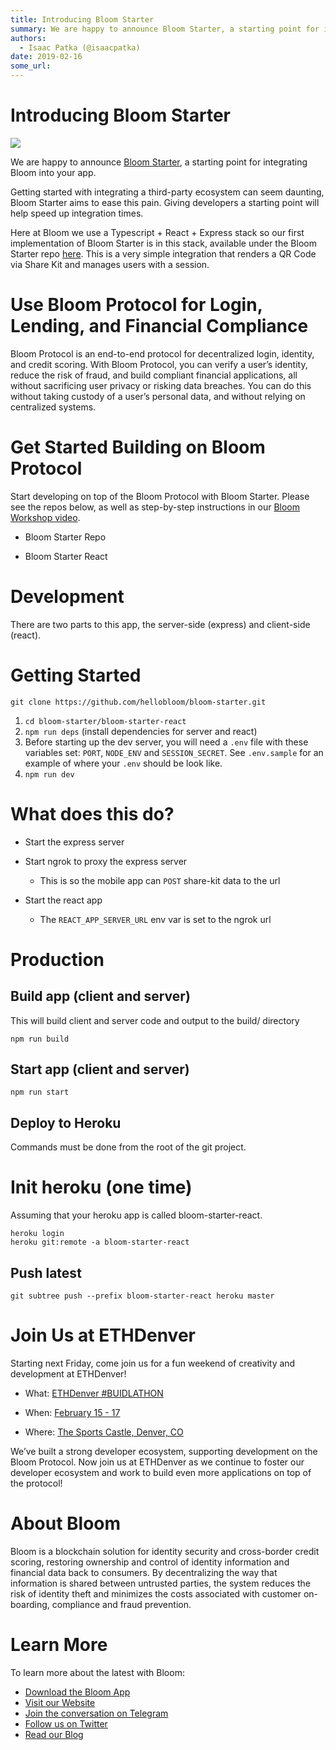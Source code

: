 ```yaml
---
title: Introducing Bloom Starter
summary: We are happy to announce Bloom Starter, a starting point for integrating Bloom into your app. Getting started with integrating a third-party ecosystem can seem daunting, Bloom Starter aims to ease this pain. Giving developers a starting point will help speed up integration times. Here at Bloom we use a Typescript + React + Express stack so our first implementation of Bloom Starter is in this stack, available under the Bloom Starter repo here. This is a very simple integration that renders a QR C
authors:
  - Isaac Patka (@isaacpatka)
date: 2019-02-16
some_url: 
---
```


# Introducing Bloom Starter

![](https://api.kauri.io:443/ipfs/QmPsZKGrX7F7swmezHEXGLigX3dxzvqJvC5NQv7kbYeAj1)


We are happy to announce [Bloom Starter](https://github.com/hellobloom/bloom-starter), a starting point for integrating Bloom into your app.

Getting started with integrating a third-party ecosystem can seem daunting, Bloom Starter aims to ease this pain. Giving developers a starting point will help speed up integration times.

Here at Bloom we use a Typescript + React + Express stack so our first implementation of Bloom Starter is in this stack, available under the Bloom Starter repo [here](https://github.com/hellobloom/bloom-starter/tree/master/bloom-starter-react). This is a very simple integration that renders a QR Code via Share Kit and manages users with a session.


# Use Bloom Protocol for Login, Lending, and Financial Compliance

Bloom Protocol is an end-to-end protocol for decentralized login, identity, and credit scoring. With Bloom Protocol, you can verify a user’s identity, reduce the risk of fraud, and build compliant financial applications, all without sacrificing user privacy or risking data breaches. You can do this without taking custody of a user’s personal data, and without relying on centralized systems.

# Get Started Building on Bloom Protocol

Start developing on top of the Bloom Protocol with Bloom Starter. Please see the repos below, as well as step-by-step instructions in our [Bloom Workshop video](https://www.youtube.com/watch?v=SM3KicBROpw&feature=youtu.be&t=1785).

- Bloom Starter Repo

- Bloom Starter React


# Development

There are two parts to this app, the server-side (express) and client-side (react).

# Getting Started

`git clone https://github.com/hellobloom/bloom-starter.git`

1. `cd bloom-starter/bloom-starter-react`
2. `npm run deps` (install dependencies for server and react)
3. Before starting up the dev server, you will need a `.env` file with these variables set: `PORT`, `NODE_ENV` and `SESSION_SECRET`. See `.env.sample` for an example of where your `.env` should be look like.
4. `npm run dev`

# What does this do?

- Start the express server

- Start ngrok to proxy the express server

    - This is so the mobile app can `POST` share-kit data to the url

- Start the react app

    - The `REACT_APP_SERVER_URL` env var is set to the ngrok url

# Production

## Build app (client and server)

This will build client and server code and output to the build/ directory

`npm run build`

## Start app (client and server)

`npm run start`

## Deploy to Heroku
Commands must be done from the root of the git project.

# Init heroku (one time)
Assuming that your heroku app is called bloom-starter-react.

```
heroku login
heroku git:remote -a bloom-starter-react
```


## Push latest
`git subtree push --prefix bloom-starter-react heroku master`

# Join Us at ETHDenver
Starting next Friday, come join us for a fun weekend of creativity and development at ETHDenver!

- What: [ETHDenver #BUIDLATHON](https://www.ethdenver.com/)

- When: [February 15 - 17](https://www.ethdenver.com/#schedule)

- Where: [The Sports Castle, Denver, CO](https://goo.gl/maps/uCSs7gRoBe12)

We’ve built a strong developer ecosystem, supporting development on the Bloom Protocol. Now join us at ETHDenver as we continue to foster our developer ecosystem and work to build even more applications on top of the protocol!

# About Bloom
Bloom is a blockchain solution for identity security and cross-border credit scoring, restoring ownership and control of identity information and financial data back to consumers. By decentralizing the way that information is shared between untrusted parties, the system reduces the risk of identity theft and minimizes the costs associated with customer on-boarding, compliance and fraud prevention.

# Learn More
To learn more about the latest with Bloom:

- [Download the Bloom App](https://bloom.app.link/n84SaYZx6P)
- [Visit our Website](https://bloom.co/)
- [Join the conversation on Telegram](https://t.me/bloomprotocol)
- [Follow us on Twitter](https://twitter.com/bloom)
- [Read our Blog](https://bloom.co/blog)